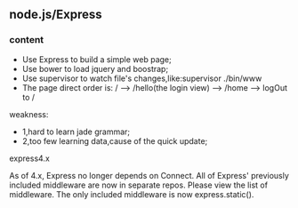 ## node.js/Express
### content
+ Use Express to build a simple web page;
+ Use bower to load jquery and boostrap;
+ Use supervisor to watch file's changes,like:supervisor ./bin/www
+ The page direct order is:  / --> /hello(the login view) --> /home --> logOut to /

weakness:

+ 1,hard to learn jade grammar;
+ 2,too few learning data,cause of the quick update;

express4.x

As of 4.x, Express no longer depends on Connect. All of Express' previously included middleware are now in separate repos. Please view the list of middleware. The only included middleware is now express.static().
